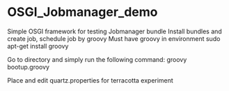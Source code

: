 OSGI_Jobmanager_demo
====================
Simple OSGI framework for testing Jobmanager bundle
Install bundles and create job, schedule job by groovy
Must have groovy in environment
  sudo apt-get install groovy

Go to directory and simply run the following command:
  groovy bootup.groovy
  
Place and edit quartz.properties for terracotta experiment
